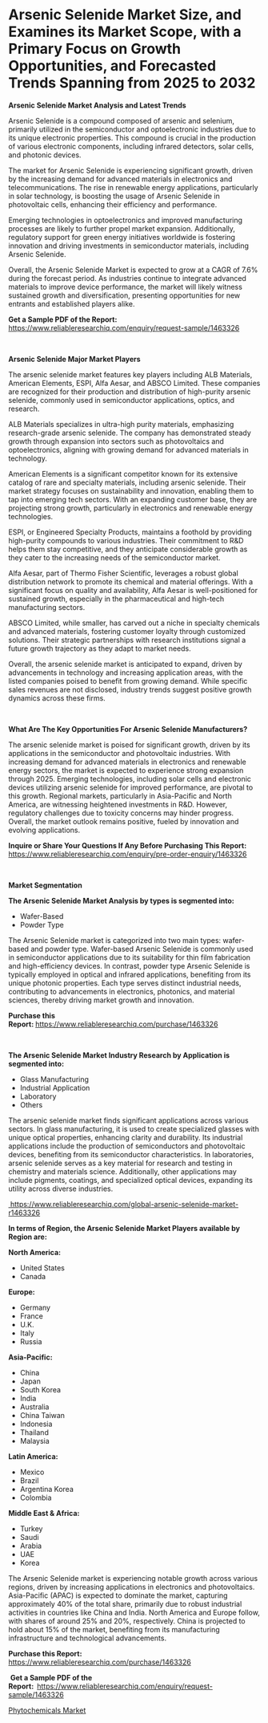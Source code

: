 <p><h1>Arsenic Selenide Market Size, and Examines its Market Scope, with a Primary Focus on Growth Opportunities, and Forecasted Trends Spanning from 2025 to 2032</h1></p><p><strong>Arsenic Selenide Market Analysis and Latest Trends</strong></p>
<p><p>Arsenic Selenide is a compound composed of arsenic and selenium, primarily utilized in the semiconductor and optoelectronic industries due to its unique electronic properties. This compound is crucial in the production of various electronic components, including infrared detectors, solar cells, and photonic devices.</p><p>The market for Arsenic Selenide is experiencing significant growth, driven by the increasing demand for advanced materials in electronics and telecommunications. The rise in renewable energy applications, particularly in solar technology, is boosting the usage of Arsenic Selenide in photovoltaic cells, enhancing their efficiency and performance.</p><p>Emerging technologies in optoelectronics and improved manufacturing processes are likely to further propel market expansion. Additionally, regulatory support for green energy initiatives worldwide is fostering innovation and driving investments in semiconductor materials, including Arsenic Selenide.</p><p>Overall, the Arsenic Selenide Market is expected to grow at a CAGR of 7.6% during the forecast period. As industries continue to integrate advanced materials to improve device performance, the market will likely witness sustained growth and diversification, presenting opportunities for new entrants and established players alike.</p></p>
<p><strong>Get a Sample PDF of the Report:&nbsp;</strong> <a href="https://www.reliableresearchiq.com/enquiry/request-sample/1463326?utm_campaign=3296&utm_medium=2&utm_source=Github&utm_content=ia&utm_term=01042025&utm_id=arsenic-selenide">https://www.reliableresearchiq.com/enquiry/request-sample/1463326</a></p>
<p>&nbsp;</p>
<p><strong>Arsenic Selenide Major Market Players</strong></p>
<p><p>The arsenic selenide market features key players including ALB Materials, American Elements, ESPI, Alfa Aesar, and ABSCO Limited. These companies are recognized for their production and distribution of high-purity arsenic selenide, commonly used in semiconductor applications, optics, and research.</p><p>ALB Materials specializes in ultra-high purity materials, emphasizing research-grade arsenic selenide. The company has demonstrated steady growth through expansion into sectors such as photovoltaics and optoelectronics, aligning with growing demand for advanced materials in technology.</p><p>American Elements is a significant competitor known for its extensive catalog of rare and specialty materials, including arsenic selenide. Their market strategy focuses on sustainability and innovation, enabling them to tap into emerging tech sectors. With an expanding customer base, they are projecting strong growth, particularly in electronics and renewable energy technologies.</p><p>ESPI, or Engineered Specialty Products, maintains a foothold by providing high-purity compounds to various industries. Their commitment to R&D helps them stay competitive, and they anticipate considerable growth as they cater to the increasing needs of the semiconductor market.</p><p>Alfa Aesar, part of Thermo Fisher Scientific, leverages a robust global distribution network to promote its chemical and material offerings. With a significant focus on quality and availability, Alfa Aesar is well-positioned for sustained growth, especially in the pharmaceutical and high-tech manufacturing sectors.</p><p>ABSCO Limited, while smaller, has carved out a niche in specialty chemicals and advanced materials, fostering customer loyalty through customized solutions. Their strategic partnerships with research institutions signal a future growth trajectory as they adapt to market needs.</p><p>Overall, the arsenic selenide market is anticipated to expand, driven by advancements in technology and increasing application areas, with the listed companies poised to benefit from growing demand. While specific sales revenues are not disclosed, industry trends suggest positive growth dynamics across these firms.</p></p>
<p>&nbsp;</p>
<p><strong>What Are The Key Opportunities For Arsenic Selenide Manufacturers?</strong></p>
<p><p>The arsenic selenide market is poised for significant growth, driven by its applications in the semiconductor and photovoltaic industries. With increasing demand for advanced materials in electronics and renewable energy sectors, the market is expected to experience strong expansion through 2025. Emerging technologies, including solar cells and electronic devices utilizing arsenic selenide for improved performance, are pivotal to this growth. Regional markets, particularly in Asia-Pacific and North America, are witnessing heightened investments in R&D. However, regulatory challenges due to toxicity concerns may hinder progress. Overall, the market outlook remains positive, fueled by innovation and evolving applications.</p></p>
<p><strong>Inquire or Share Your Questions If Any Before Purchasing This Report:</strong> <a href="https://www.reliableresearchiq.com/enquiry/pre-order-enquiry/1463326?utm_campaign=3296&utm_medium=2&utm_source=Github&utm_content=ia&utm_term=01042025&utm_id=arsenic-selenide">https://www.reliableresearchiq.com/enquiry/pre-order-enquiry/1463326</a></p>
<p>&nbsp;</p>
<p><strong>Market Segmentation</strong></p>
<p><strong>The Arsenic Selenide Market Analysis by types is segmented into:</strong></p>
<p><ul><li>Wafer-Based</li><li>Powder Type</li></ul></p>
<p><p>The Arsenic Selenide market is categorized into two main types: wafer-based and powder type. Wafer-based Arsenic Selenide is commonly used in semiconductor applications due to its suitability for thin film fabrication and high-efficiency devices. In contrast, powder type Arsenic Selenide is typically employed in optical and infrared applications, benefiting from its unique photonic properties. Each type serves distinct industrial needs, contributing to advancements in electronics, photonics, and material sciences, thereby driving market growth and innovation.</p></p>
<p><strong>Purchase this Report:&nbsp;</strong><a href="https://www.reliableresearchiq.com/purchase/1463326?utm_campaign=3296&utm_medium=2&utm_source=Github&utm_content=ia&utm_term=01042025&utm_id=arsenic-selenide">https://www.reliableresearchiq.com/purchase/1463326</a></p>
<p>&nbsp;</p>
<p><strong>The Arsenic Selenide Market Industry Research by Application is segmented into:</strong></p>
<p><ul><li>Glass Manufacturing</li><li>Industrial Application</li><li>Laboratory</li><li>Others</li></ul></p>
<p><p>The arsenic selenide market finds significant applications across various sectors. In glass manufacturing, it is used to create specialized glasses with unique optical properties, enhancing clarity and durability. Its industrial applications include the production of semiconductors and photovoltaic devices, benefiting from its semiconductor characteristics. In laboratories, arsenic selenide serves as a key material for research and testing in chemistry and materials science. Additionally, other applications may include pigments, coatings, and specialized optical devices, expanding its utility across diverse industries.</p></p>
<p><a href="https://www.reliableresearchiq.com/global-arsenic-selenide-market-r1463326?utm_campaign=3296&utm_medium=2&utm_source=Github&utm_content=ia&utm_term=01042025&utm_id=arsenic-selenide">&nbsp;https://www.reliableresearchiq.com/global-arsenic-selenide-market-r1463326</a></p>
<p><strong>In terms of Region, the Arsenic Selenide Market Players available by Region are:</strong></p>
<p>
    <p> <strong> North America: </strong>
        <ul>
            <li>United States</li>
            <li>Canada</li>
        </ul>
        </p> 
    <p> <strong> Europe: </strong>
        <ul>
            <li>Germany</li>
            <li>France</li>
            <li>U.K.</li>
            <li>Italy</li>
            <li>Russia</li>
        </ul>
        </p> 
    <p> <strong> Asia-Pacific: </strong>
        <ul>
            <li>China</li>
            <li>Japan</li>
            <li>South Korea</li>
            <li>India</li>
            <li>Australia</li>
            <li>China Taiwan</li>
            <li>Indonesia</li>
            <li>Thailand</li>
            <li>Malaysia</li>
        </ul>
        </p> 
    <p> <strong> Latin America: </strong>
        <ul>
            <li>Mexico</li>
            <li>Brazil</li>
            <li>Argentina Korea</li>
            <li>Colombia</li>
        </ul>
        </p> 
    <p> <strong> Middle East & Africa: </strong>
        <ul>
            <li>Turkey</li>
            <li>Saudi</li>
            <li>Arabia</li>
            <li>UAE</li>
            <li>Korea</li>
        </ul>
    </p>
    </p>
<p><p>The Arsenic Selenide market is experiencing notable growth across various regions, driven by increasing applications in electronics and photovoltaics. Asia-Pacific (APAC) is expected to dominate the market, capturing approximately 40% of the total share, primarily due to robust industrial activities in countries like China and India. North America and Europe follow, with shares of around 25% and 20%, respectively. China is projected to hold about 15% of the market, benefiting from its manufacturing infrastructure and technological advancements.</p></p>
<p><strong>Purchase this Report: </strong><a href="https://www.reliableresearchiq.com/purchase/1463326?utm_campaign=3296&utm_medium=2&utm_source=Github&utm_content=ia&utm_term=01042025&utm_id=arsenic-selenide">https://www.reliableresearchiq.com/purchase/1463326</a></p>
<p>&nbsp;<strong>Get a Sample PDF of the Report:&nbsp;&nbsp;</strong><a href="https://www.reliableresearchiq.com/enquiry/request-sample/1463326?utm_campaign=3296&utm_medium=2&utm_source=Github&utm_content=ia&utm_term=01042025&utm_id=arsenic-selenide">https://www.reliableresearchiq.com/enquiry/request-sample/1463326</a></p>
<p><strong></strong></p>
<p><p><a href="https://github.com/alejnaouare/Market-Research-Report-List-1/blob/main/phytochemicals-market.md?utm_campaign=3296&utm_medium=2&utm_source=Github&utm_content=ia&utm_term=01042025&utm_id=arsenic-selenide">Phytochemicals Market</a></p></p>